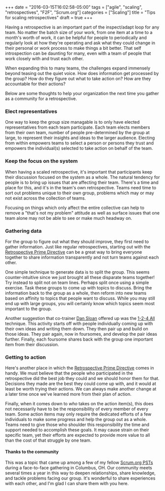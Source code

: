 +++
date = "2016-03-15T16:02:58-05:00"
tags = ["agile", "scaling", "retrospectives", "F2F", "Scrum.org"]
categories = ["Scaling"]
title = "Tips for scaling retrospectives"
draft = true
+++

Having a retrospective is an important part of the inspect/adapt loop for any team.  No matter the batch size of your work, from one item at a time to a month's worth of work, it can be helpful for people to periodically and regularly look at how they're operating and ask what they could change in their personal or work process to make things a bit better.  That self introspection can be daunting for many, even with a team of people that work closely with and trust each other.

When expanding this to many teams, the challenges expand immensely beyond teasing out the quiet voice.  How does information get processed by the group?  How do they figure out what to take action on?  How are they accountable for their actions?

Below are some thoughts to help your organization the next time you gather as a community for a retrospective. 

### Elect representatives
One way to keep the group size managable is to only have elected representatives from each team participate.  Each team elects members from their own team, number of people pre-determined by the group at large, to represent their insights and ideas to the larger audience.  Electing from within empowers teams to select a person or persons they trust and empowers the individual(s) selected to take action on behalf of the team.

### Keep the focus on the system
When having a scaled retrospective, it's important that participants keep their discussion focused on the system as a whole.  The natural tendency for people is to bring up issues that are affecting their team.  There's a time and place for this, and it's in the team's own retrospective.  Teams need time to sort out problems unique to their own group, problems which may or may not exist across the collection of teams.

Focusing on things which only affect the entire collective can help to remove a "that's not my problem" attitude as well as surface issues that one team alone may not be able to see or make much headway on. 

### Gathering data
For the group to figure out what they should improve, they first need to gather information.  Just like regular retrospectives, starting out with the [Retrospective Prime Directive][2] can be a great way to bring everyone together to share information transparently and not turn teams against each other.

One simple technique to generate data is to split the group.  This seems counter-intuitive since we just brought all these disparate teams together!  Try instead to split not on team lines.  Perhaps split once using a simple exercise.  Task these groups to come up with topics to discuss.  Bring the information back to the group as a whole, then reform into new teams based on affinity to topics that people want to discuss.  While you may still end up with large groups, you will certainly know which topics seem most important to the group.

Another suggestion that co-trainer [Dan Sloan][3] offered up was the [1-2-4 All][4] technique.  This activity starts off with people individually coming up with their own ideas and writing them down.  They then pair up and build on those ideas.  They pair again, now in foursomes, and develop the pair ideas further.  Finally, each foursome shares back with the group one important item from their discussion.

### Getting to action
Here's another place in which the [Retrospective Prime Directive][2] comes in handy.  We must believe that the people who participated in the retrospective did the best job they could and we should honor them for that.  Decisions they made are the best they could come up with, and it would at least be worth trying their actions.  We can always make another change at a later time once we've learned more from their plan of action.

Finally, when it comes down to *who* takes on the action item(s), this does not necessarily have to be the responsibility of every member of every team.  Some action items may only require the dedicated efforts of a few individuals to make some progress and help the group out as a whole.  Teams need to give those who shoulder this responsibility the time and support needed to accomplish these goals.  It may cause strain on their specific team, yet their efforts are expected to provide more value to all than the cost of that struggle by one team.

#### Thanks to the community
This was a topic that came up among a few of my fellow [Scrum.org PSTs][1] during a face-to-face gathering in Columbus, OH.  Our community meets several times a year in this way to deepen relationships, share knowledge, and tackle problems facing our group.  It's wonderful to share experiences with each other, and I'm glad I can share them with you here.


[1]: https://www.scrum.org/Find-a-Scrum-Trainer
[2]: http://www.retrospectives.com/pages/retroPrimeDirective.html
[3]: http://blog.scrum.org/about-the-blog/dan-sloan/
[4]: http://www.liberatingstructures.com/1-1-2-4-all/
[5]: https://management30.com/product/delegation-poker/
